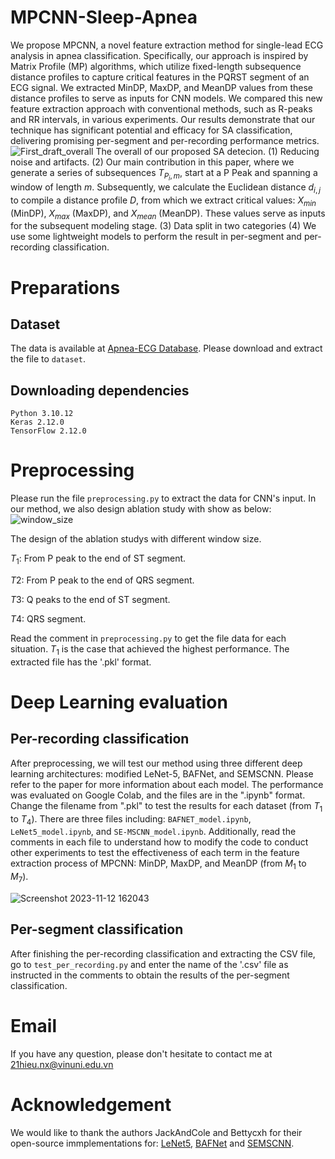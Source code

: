 # MPCNN-Sleep-Apnea
We propose MPCNN, a novel feature extraction method for single-lead ECG analysis in apnea classification. Specifically, our approach is inspired by Matrix Profile (MP) algorithms, which utilize fixed-length subsequence distance profiles to capture critical features in the PQRST segment of an ECG signal. We extracted MinDP, MaxDP, and MeanDP values from these distance profiles to serve as inputs for CNN models. We compared this new feature extraction approach with conventional methods, such as R-peaks and RR intervals, in various experiments. Our results demonstrate that our technique has significant potential and efficacy for SA classification, delivering promising per-segment and per-recording performance metrics.
![First_draft_overall](https://github.com/vinuni-vishc/MPCNN-Sleep-Apnea/assets/104493696/b3e5b8b4-562e-4e98-b4e1-05911aa48411)
The overall of our proposed SA detecion. (1) Reducing noise and artifacts. (2) Our main contribution in this paper, where we generate a series of subsequences $T_{P_i,m}$, start at a P Peak and spanning a window of length $m$. Subsequently, we calculate the Euclidean distance $d_{i,j}$ to compile a distance profile $D$, from which we extract critical values: $X_{min}$ (MinDP), $X_{max}$ (MaxDP), and $X_{mean}$ (MeanDP). These values serve as inputs for the subsequent modeling stage. (3) Data split in two categories (4) We use some lightweight models to perform the result in per-segment and per-recording classification.
# Preparations
## Dataset
The data is available at [Apnea-ECG Database](https://physionet.org/content/apnea-ecg/1.0.0/). Please download and extract the file to `dataset`.
## Downloading dependencies
```
Python 3.10.12
Keras 2.12.0
TensorFlow 2.12.0
```
# Preprocessing
Please run the file `preprocessing.py` to extract the data for CNN's input. In our method, we also design ablation study with show as below: 
![window_size](https://github.com/vinuni-vishc/MPCNN-Sleep-Apnea/assets/104493696/02acff41-19a6-4859-bc3d-254694af24fb)

The design of the ablation studys with different window size. 

$T_1$: From P peak to the end of ST segment. 

$T2$: From P peak to the end of QRS segment. 

$T3$: Q peaks to the end of ST segment. 

$T4$: QRS segment.

Read the comment in `preprocessing.py` to get the file data for each situation. $T_1$ is the case that achieved the highest performance. The extracted file has the '.pkl' format.

# Deep Learning evaluation

## Per-recording classification
After preprocessing, we will test our method using three different deep learning architectures: modified LeNet-5, BAFNet, and SEMSCNN. Please refer to the paper for more information about each model. The performance was evaluated on Google Colab, and the files are in the ".ipynb" format. Change the filename from ".pkl" to test the results for each dataset (from $T_1$ to $T_4$). There are three files including: `BAFNET_model.ipynb`, `LeNet5_model.ipynb`, and `SE-MSCNN_model.ipynb`. Additionally, read the comments in each file to understand how to modify the code to conduct other experiments to test the effectiveness of each term in the feature extraction process of MPCNN: MinDP, MaxDP, and MeanDP (from $M_1$ to $M_7$).

![Screenshot 2023-11-12 162043](https://github.com/vinuni-vishc/MPCNN-Sleep-Apnea/assets/104493696/76de8b69-31a8-4306-bc28-aa51d2e22a1f)

## Per-segment classification
After finishing the per-recording classification and extracting the CSV file, go to `test_per_recording.py` and enter the name of the '.csv' file as instructed in the comments to obtain the results of the per-segment classification.

# Email
If you have any question, please don't hesitate to contact me at 21hieu.nx@vinuni.edu.vn

# Acknowledgement
We would like to thank the authors JackAndCole and Bettycxh for their open-source immplementations for:  [LeNet5](https://github.com/JackAndCole/Sleep-apnea-detection-through-a-modified-LeNet-5-convolutional-neural-network), [BAFNet](https://github.com/Bettycxh/Bottleneck-Attention-Based-Fusion-Network-for-Sleep-Apnea-Detection) and [SEMSCNN](https://github.com/Bettycxh/Toward-Sleep-Apnea-Detection-with-Lightweight-Multi-scaled-Fusion-Network).
